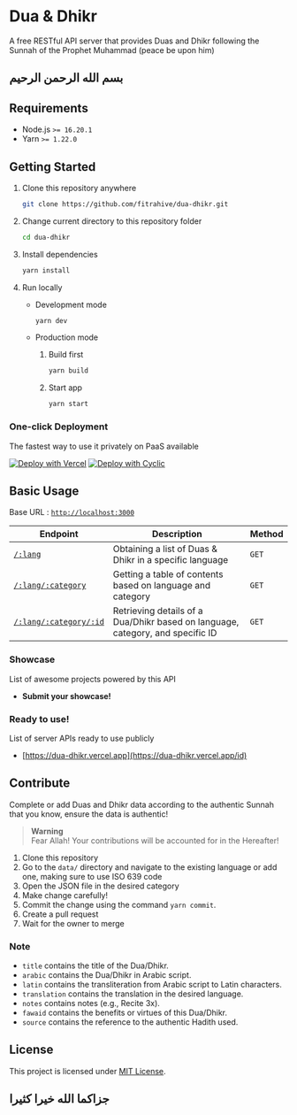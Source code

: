 # Dua & Dhikr

A free RESTful API server that provides Duas and Dhikr following the Sunnah of the Prophet Muhammad (peace be upon him)

## بسم الله الرحمن الرحيم

## Requirements

- Node.js `>= 16.20.1`
- Yarn `>= 1.22.0`

## Getting Started

1. Clone this repository anywhere

   ```bash
   git clone https://github.com/fitrahive/dua-dhikr.git
   ```

2. Change current directory to this repository folder

   ```bash
   cd dua-dhikr
   ```

3. Install dependencies

   ```bash
   yarn install
   ```

4. Run locally

   - Development mode

     ```bash
     yarn dev
     ```

   - Production mode

     1. Build first

        ```bash
        yarn build
        ```

     2. Start app

        ```bash
        yarn start
        ```

### One-click Deployment

The fastest way to use it privately on PaaS available

[![Deploy with Vercel](https://vercel.com/button)](https://vercel.com/new/clone?repository-url=https%3A%2F%2Fgithub.com%2Ffitrahive%2Fdua-dhikr%2Ftree%2Fmain)
[![Deploy with Cyclic](https://ik.imagekit.io/sooluh/cyclic.svg)](https://app.cyclic.sh/#/join/sooluh)

## Basic Usage

Base URL : [`http://localhost:3000`](https://dua-dhikr.vercel.app)

| Endpoint                                                              | Description                                                                    | Method |
| --------------------------------------------------------------------- | ------------------------------------------------------------------------------ | ------ |
| [`/:lang`](https://dua-dhikr.vercel.app/id)                           | Obtaining a list of Duas & Dhikr in a specific language                        | `GET`  |
| [`/:lang/:category`](https://dua-dhikr.vercel.app/id/daily-dua)       | Getting a table of contents based on language and category                     | `GET`  |
| [`/:lang/:category/:id`](https://dua-dhikr.vercel.app/id/daily-dua/1) | Retrieving details of a Dua/Dhikr based on language, category, and specific ID | `GET`  |

### Showcase

List of awesome projects powered by this API

- **Submit your showcase!**

### Ready to use!

List of server APIs ready to use publicly

- [https://dua-dhikr.vercel.app](https://dua-dhikr.vercel.app/id)

## Contribute

Complete or add Duas and Dhikr data according to the authentic Sunnah that you know, ensure the data is authentic!

> **Warning**<br>
> Fear Allah! Your contributions will be accounted for in the Hereafter!

1. Clone this repository
2. Go to the `data/` directory and navigate to the existing language or add one, making sure to use ISO 639 code
3. Open the JSON file in the desired category
4. Make change carefully!
5. Commit the change using the command `yarn commit`.
6. Create a pull request
7. Wait for the owner to merge

### Note

- `title` contains the title of the Dua/Dhikr.
- `arabic` contains the Dua/Dhikr in Arabic script.
- `latin` contains the transliteration from Arabic script to Latin characters.
- `translation` contains the translation in the desired language.
- `notes` contains notes (e.g., Recite 3x).
- `fawaid` contains the benefits or virtues of this Dua/Dhikr.
- `source` contains the reference to the authentic Hadith used.

## License

This project is licensed under [MIT License](./LICENSE).<br>

## جزاكما الله خيرا كثيرا
